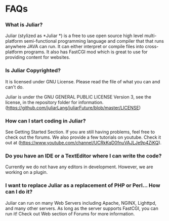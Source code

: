 # FAQs


### What is Juliar?

Juliar (stylized as *Juliar *) is a free to use open source high level multi-platform semi-functional programming language and compiler that that runs anywhere JAVA can run. It can either interpret or compile files into cross-platform programs. It also has FastCGI mod which is great to use for providing content for websites.

### Is Juliar Copyrighted?

It is licensed under GNU License. Please read the file of what you can and can't do.

Juliar is under the GNU GENERAL PUBLIC LICENSE Version 3, see the license, in the repository folder for information. (https://github.com/juliarLang/juliarFuture/blob/master/LICENSE)

### How can I start coding in Juliar?

See Getting Started Section. If you are still having problems, feel free to check out the forums. We also provide a few tutorials on youtube. Check it out at (https://www.youtube.com/channel/UCRkKqD0fnuVAJLJe9p4ZiKQ).

### Do you have an IDE or a TextEditor where I can write the code?

Currently we do not have any editors in development. However, we are working on a plugin.

### I want to replace Juliar as a replacement of PHP or Perl... How can I do it?

Juliar can run on many Web Servers including Apache, NGINX, Lighttpd, and many other servers. As long as the server supports FastCGI, you can run it! Check out Web section of Forums for more information.